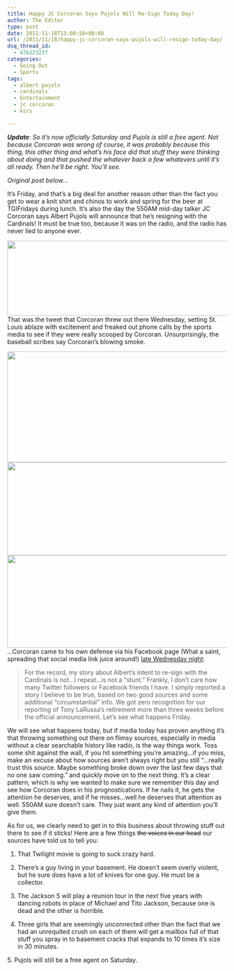 ```yaml
---
title: Happy JC Corcoran Says Pujols Will Re-Sign Today Day!
author: The Editor
type: post
date: 2011-11-18T13:00:50+00:00
url: /2011/11/18/happy-jc-corcoran-says-pujols-will-resign-today-day/
dsq_thread_id:
  - 476223237
categories:
  - Going Out
  - Sports
tags:
  - albert pujols
  - cardinals
  - Entertainment
  - jc corcoran
  - ktrs

---
```

_**Update**: So it&#8217;s now officially Saturday and Pujols is still a free agent. Not because Corcoran was wrong of course, it was probably because this thing, this other thing and what&#8217;s his face did that stuff they were thinking about doing and that pushed the whatever back a few whatevers until it&#8217;s all ready. Then he&#8217;ll be right. You&#8217;ll see._

_Original post below&#8230;_

It&#8217;s Friday, and that&#8217;s a big deal for another reason other than the fact you get to wear a knit shirt and chinos to work and spring for the beer at TGIFridays during lunch. It&#8217;s also the day the 550AM mid-day talker JC Corcoran says Albert Pujols will announce that he&#8217;s resigning with the Cardinals! It must be true too, because it was on the radio, and the radio has never lied to anyone ever.

<p style="text-align: left;">
  <a href="https://twitter.com/#!/stljccorcoran/status/136877399685070850"><img class="aligncenter size-full wp-image-11134" title="stljccorcoran_pujols" src="http://media.punchingkitty.com/wordpress/2011/11/stljccorcoran_pujols.jpg" alt="" width="601" height="172" /></a>That was the tweet that Corcoran threw out there Wednesday, setting St. Louis ablaze with excitement and freaked out phone calls by the sports media to see if they were really scooped by Corcoran. Unsurprisingly, the baseball scribes say Corcoran&#8217;s blowing smoke.
</p>

<p style="text-align: left;">
  <a href="https://twitter.com/#!/JoeStrauss/status/136943649161347072"><img class="aligncenter size-full wp-image-11136" title="joestrauss_pujols_1" src="http://media.punchingkitty.com/wordpress/2011/11/joestrauss_pujols_1.jpg" alt="" width="601" height="254" /></a><a href="https://twitter.com/#!/si_jonheyman/status/136888421485522944"><img class="aligncenter size-full wp-image-11137" title="SI_JonHeyman_pujols" src="http://media.punchingkitty.com/wordpress/2011/11/SI_JonHeyman_pujols.jpg" alt="" width="601" height="213" /></a><a href="https://twitter.com/#!/JoeStrauss/status/136925188309786624"><img class="aligncenter size-full wp-image-11135" title="joestrauss_pujols_2" src="http://media.punchingkitty.com/wordpress/2011/11/joestrauss_pujols_2.jpg" alt="" width="601" height="212" /></a>&#8230;Corcoran came to his own defense via his Facebook page (What a saint, spreading that social media link juice around!) <a href="https://www.facebook.com/permalink.php?story_fbid=260842687298110&id=142983445750702" target="_blank">late Wednesday night</a>:
</p>

> For the record, my story about Albert&#8217;s intent to re-sign with the Cardinals is not&#8230;I repeat&#8230;is not a &#8220;stunt.&#8221; Frankly, I don&#8217;t care how many Twitter followers or Facebook friends I have. I simply reported a story I believe to be true, based on two good sources and some additional &#8220;circumstantial&#8221; info. We got zero recognition for our reporting of Tony LaRussa&#8217;s retirement more than three weeks before the official announcement. Let&#8217;s see what happens Friday.

We will see what happens today, but if media today has proven anything it&#8217;s that throwing something out there on flimsy sources, especially in media without a clear searchable history like radio, is the way things work. Toss some shit against the wall, if you hit something you&#8217;re amazing&#8230;if you miss, make an excuse about how sources aren&#8217;t always right but you still &#8220;&#8230;really trust this source. Maybe something broke down over the last few days that no one saw coming.&#8221; and quickly move on to the next thing. It&#8217;s a clear pattern, which is why we wanted to make sure we remember this day and see how Corcoran does in his prognostications. If he nails it, he gets the attention he deserves, and if he misses&#8230;well he deserves that attention as well. 550AM sure doesn&#8217;t care. They just want any kind of attention you&#8217;ll give them.

As for us, we clearly need to get in to this business about throwing stuff out there to see if it sticks! Here are a few things <del>the voices in our head</del> our sources have told us to tell you:

1. That Twilight movie is going to suck crazy hard.

2. There&#8217;s a guy living in your basement. He doesn&#8217;t seem overly violent, but he sure does have a lot of knives for one guy. He must be a collector.

3. The Jackson 5 will play a reunion tour in the next five years with dancing robots in place of Michael and Tito Jackson, because one is dead and the other is horrible.

4. Three girls that are seemingly unconnected other than the fact that we had an unrequited crush on each of them will get a mailbox full of that stuff you spray in to basement cracks that expands to 10 times it&#8217;s size in 30 minutes.

5. Pujols will still be a free agent on Saturday.